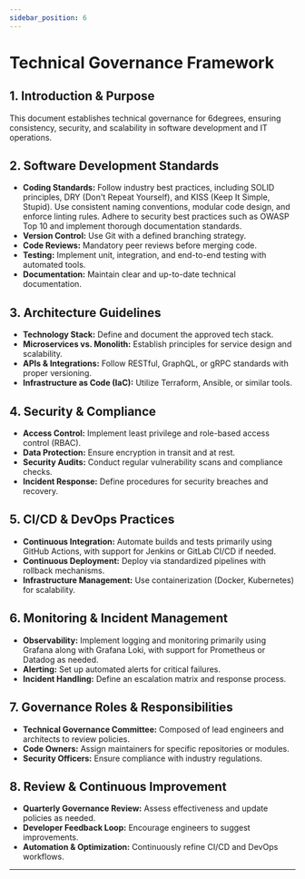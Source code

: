 ```yaml
---
sidebar_position: 6
---
```

 
# Technical Governance Framework

## 1. Introduction & Purpose

This document establishes technical governance for 6degrees, ensuring consistency, security, and scalability in software development and IT operations.

## 2. Software Development Standards

- **Coding Standards:** Follow industry best practices, including SOLID principles, DRY (Don't Repeat Yourself), and KISS (Keep It Simple, Stupid). Use consistent naming conventions, modular code design, and enforce linting rules. Adhere to security best practices such as OWASP Top 10 and implement thorough documentation standards.
- **Version Control:** Use Git with a defined branching strategy.
- **Code Reviews:** Mandatory peer reviews before merging code.
- **Testing:** Implement unit, integration, and end-to-end testing with automated tools.
- **Documentation:** Maintain clear and up-to-date technical documentation.

## 3. Architecture Guidelines

- **Technology Stack:** Define and document the approved tech stack.
- **Microservices vs. Monolith:** Establish principles for service design and scalability.
- **APIs & Integrations:** Follow RESTful, GraphQL, or gRPC standards with proper versioning.
- **Infrastructure as Code (IaC):** Utilize Terraform, Ansible, or similar tools.

## 4. Security & Compliance

- **Access Control:** Implement least privilege and role-based access control (RBAC).
- **Data Protection:** Ensure encryption in transit and at rest.
- **Security Audits:** Conduct regular vulnerability scans and compliance checks.
- **Incident Response:** Define procedures for security breaches and recovery.

## 5. CI/CD & DevOps Practices

- **Continuous Integration:** Automate builds and tests primarily using GitHub Actions, with support for Jenkins or GitLab CI/CD if needed.
- **Continuous Deployment:** Deploy via standardized pipelines with rollback mechanisms.
- **Infrastructure Management:** Use containerization (Docker, Kubernetes) for scalability.

## 6. Monitoring & Incident Management

- **Observability:** Implement logging and monitoring primarily using Grafana along with Grafana Loki, with support for Prometheus or Datadog as needed.
- **Alerting:** Set up automated alerts for critical failures.
- **Incident Handling:** Define an escalation matrix and response process.

## 7. Governance Roles & Responsibilities

- **Technical Governance Committee:** Composed of lead engineers and architects to review policies.
- **Code Owners:** Assign maintainers for specific repositories or modules.
- **Security Officers:** Ensure compliance with industry regulations.

## 8. Review & Continuous Improvement

- **Quarterly Governance Review:** Assess effectiveness and update policies as needed.
- **Developer Feedback Loop:** Encourage engineers to suggest improvements.
- **Automation & Optimization:** Continuously refine CI/CD and DevOps workflows.

---


